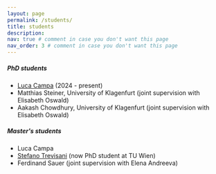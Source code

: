 ```yaml
---
layout: page
permalink: /students/
title: students
description: 
nav: true # comment in case you don't want this page
nav_order: 3 # comment in case you don't want this page
---
```



##### PhD students

- [Luca Campa](https://lucacampa.it) (2024 - present) 
- Matthias Steiner, University of Klagenfurt (joint supervision with Elisabeth Oswald)
- Aakash Chowdhury, University of Klagenfurt (joint supervision with Elisabeth Oswald)


##### Master's students
- Luca Campa
- [Stefano Trevisani](https://informatics.tuwien.ac.at/people/stefano-trevisani) (now PhD student at TU Wien)
- Ferdinand Sauer (joint supervision with Elena Andreeva)
